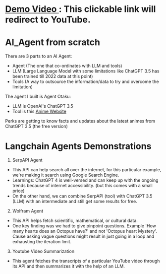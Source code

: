 # <a href='https://youtu.be/ceSF_0lUD6c'> Demo Video </a>: This clickable link will redirect to YouTube.


# AI_Agent from scratch 

There are 3 parts to an AI Agent:
- Agent (The one that co-ordinates with LLM and tools)
- LLM (Large Language Model with some limitations like ChatGPT 3.5 has been trained till 2022 data at this point)
- Tools (A way to outsource the information/data to try and overcome the limitation)

The agent I built is Agent Otaku:
- LLM is OpenAI's ChatGPT 3.5
- Tool is this <a href='https://kitsu.io/explore/anime'> Anime Website </a>

Perks are getting to know facts and updates about the latest animes from ChatGPT 3.5 (the free version)


# Langchain Agents Demonstrations

1) SerpAPI Agent
- This API can help search all over the internet, for this particular example, we're making it search using Google Search Engine.
- Learnings: ChatGPT 4 is well-versed and can keep up with the ongoing trends because of internet accessibility. (but this comes with a small price)
- On the other hand, we can combine SerpAPI (tool) with ChatGPT 3.5 (LLM) with an intermediate and still get some results for free.
  
2) Wolfram Agent
- This API helps fetch scientific, mathematical, or cultural data.
- One key finding was we had to give pinpoint questions. Example 'How many hearts does an Octopus have?' and not 'Octopus heart Mystery'. Cause asking vague questions might result in just going in a loop and exhausting the iteration limit. 
3) Youtube Video Summarization
- This agent fetches the transcripts of a particular YouTube video through its API and then summarizes it with the help of an LLM. 
